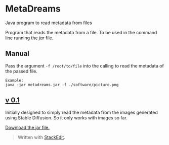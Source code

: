 # MetaDreams
Java program to read metadata from files

Program that reads the metadata from a file. To be used in the command line running the *jar* file.

 ## Manual
 Pass the argument `-f /root/to/file` into the calling to read the metadata of the passed file.

    Example:
    java -jar metadreams.jar -f ./software/picture.png

## [v 0.1](https://github.com/archangelproject/MetaDreams/releases/tag/v0.1)
Initially designed to simply read the metadata from the images generated using Stable Diffusion. So it only works with images so far.

[Download the jar file.](https://github.com/archangelproject/MetaDreams/releases/download/v0.1/metadreams_v0.1.jar)

> Written with [StackEdit](https://stackedit.io/).